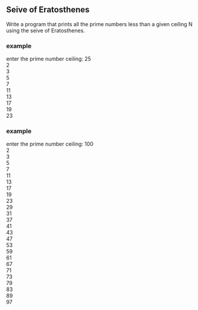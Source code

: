 Seive of Eratosthenes
---------------------

Write a program that prints all the prime numbers less than a given ceiling N using the seive of Eratosthenes.

### example ###
enter the prime number ceiling: 25  
2  
3  
5  
7  
11  
13  
17  
19  
23  

### example ###
enter the prime number ceiling: 100  
2  
3  
5  
7  
11  
13  
17  
19  
23  
29  
31  
37  
41  
43  
47  
53  
59  
61  
67  
71  
73  
79  
83  
89  
97  
